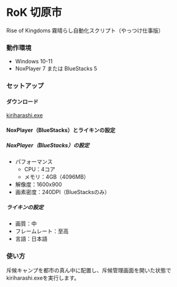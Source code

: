 # RoK 切原市

Rise of Kingdoms 霧晴らし自動化スクリプト（やっつけ仕事版）

### 動作環境

- Windows 10-11
- NoxPlayer 7 または BlueStacks 5

### セットアップ

#### ダウンロード

[kiriharashi.exe](https://github.com/iwbc/rok-kiriharashi/releases/download/1.0.0/kiriharashi.exe)

#### NoxPlayer（BlueStacks）とライキンの設定

##### NoxPlayer（BlueStacks）の設定

- パフォーマンス
  - CPU：4コア
  - メモリ：4GB（4096MB）
- 解像度：1600x900
- 画素密度：240DPI（BlueStacksのみ）

##### ライキンの設定

- 画質：中
- フレームレート：至高
- 言語：日本語

### 使い方

斥候キャンプを都市の真ん中に配置し、斥候管理画面を開いた状態でkiriharashi.exeを実行します。

